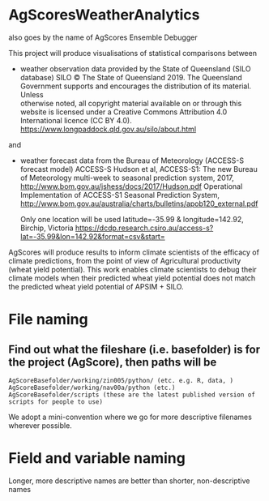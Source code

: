# AgScoresWeatherAnalytics
also goes by the name of AgScores Ensemble Debugger
                                                       
This project will produce visualisations of statistical comparisons between

 - weather observation data provided by the State of Queensland (SILO database)
    SILO © The State of Queensland 2019. The Queensland Government supports and encourages the distribution of its material. Unless    
    otherwise noted, all copyright material available on or through this website is licensed under a Creative Commons Attribution 4.0   
    International licence (CC BY 4.0). 
    https://www.longpaddock.qld.gov.au/silo/about.html

and 
 - weather forecast data from the Bureau of Meteorology (ACCESS-S forecast model)
    ACCESS-S Hudson et al, ACCESS-S1: The new Bureau of Meteorology multi-week to seasonal prediction system, 2017,   
    http://www.bom.gov.au/jshess/docs/2017/Hudson.pdf
    Operational Implementation of ACCESS-S1 Seasonal Prediction System,     
    http://www.bom.gov.au/australia/charts/bulletins/apob120_external.pdf
    
    Only one location will be used
      latitude=-35.99 & longitude=142.92, Birchip, Victoria
      https://dcdp.research.csiro.au/access-s?lat=-35.99&lon=142.92&format=csv&start=

AgScores will produce results to inform climate scientists of the efficacy of climate predictions, from the point of view of Agricultural productivity (wheat yield potential). This work enables climate scientists to debug their climate models when their predicted wheat yield potential does not match the predicted wheat yield potential of APSIM + SILO.

# File naming
## Find out what the fileshare (i.e. basefolder) is for the project (AgScore), then paths will be 
    AgScoreBasefolder/working/zin005/python/ (etc. e.g. R, data, )
    AgScoreBasefolder/working/nav00a/python (etc.)
    AgScoreBasefolder/scripts (these are the latest published version of scripts for people to use)
We adopt a mini-convention where we go for more descriptive filenames wherever possible.

# Field and variable naming
Longer, more descriptive names are better than shorter, non-descriptive names


